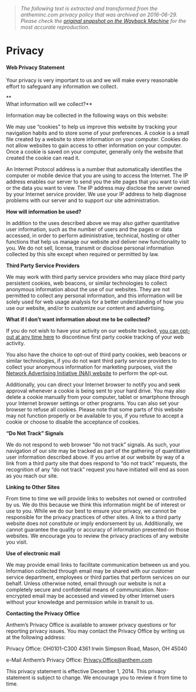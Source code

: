 > *The following text is extracted and transformed from the antheminc.com privacy policy that was archived on 2016-06-29. Please check the [original snapshot on the Wayback Machine](https://web.archive.org/web/20160629105844id_/http%3A//www.antheminc.com/Privacy/index.htm) for the most accurate reproduction.*

# Privacy

#### **Web Privacy Statement**

Your privacy is very important to us and we will make every reasonable effort to safeguard any information we collect.

 **  
What information will we collect?**

Information may be collected in the following ways on this website:

We may use “cookies” to help us improve this website by tracking your navigation habits and to store some of your preferences. A cookie is a small file created by a website to store information on your computer. Cookies do not allow websites to gain access to other information on your computer. Once a cookie is saved on your computer, generally only the website that created the cookie can read it.

An Internet Protocol address is a number that automatically identifies the computer or mobile device that you are using to access the Internet. The IP address enables our server to send you the site pages that you want to visit or the data you want to view. The IP address may disclose the server owned by your Internet service provider. We use your IP address to help diagnose problems with our server and to support our site administration.

 **How will information be used?**

In addition to the uses described above we may also gather quantitative user information, such as the number of users and the pages or data accessed, in order to perform administrative, technical, hosting or other functions that help us manage our website and deliver new functionality to you. We do not sell, license, transmit or disclose personal information collected by this site except when required or permitted by law.

 **Third Party Service Providers**

We may work with third party service providers who may place third party persistent cookies, web beacons, or similar technologies to collect anonymous information about the use of our websites. They are not permitted to collect any personal information, and this information will be solely used for web usage analysis for a better understanding of how you use our website, and/or to customize our content and advertising.

 **What if I don’t want information about me to be collected?**

If you do not wish to have your activity on our website tracked, [you can opt-out at any time here](http://www.112.2o7.net/optout.html?second=1) to discontinue first party cookie tracking of your web activity.

You also have the choice to opt-out of third party cookies, web beacons or similar technologies, if you do not want third party service providers to collect your anonymous information for marketing purposes, visit the [Network Advertising Initiative (NAI) website](http://www.networkadvertising.org/choices/) to perform the opt-out.

Additionally, you can direct your Internet browser to notify you and seek approval whenever a cookie is being sent to your hard drive. You may also delete a cookie manually from your computer, tablet or smartphone through your Internet browser settings or other programs. You can also set your browser to refuse all cookies. Please note that some parts of this website may not function properly or be available to you, if you refuse to accept a cookie or choose to disable the acceptance of cookies.

 **“Do Not Track” Signals**

We do not respond to web browser “do not track” signals. As such, your navigation of our site may be tracked as part of the gathering of quantitative user information described above. If you arrive at our website by way of a link from a third party site that does respond to “do not track” requests, the recognition of any “do not track” request you have initiated will end as soon as you reach our site.

 **Linking to Other Sites**

From time to time we will provide links to websites not owned or controlled by us. We do this because we think this information might be of interest or use to you. While we do our best to ensure your privacy, we cannot be responsible for the privacy practices of other sites. A link to a third party website does not constitute or imply endorsement by us. Additionally, we cannot guarantee the quality or accuracy of information presented on those websites. We encourage you to review the privacy practices of any website you visit.

 **Use of electronic mail**

We may provide email links to facilitate communication between us and you. Information collected through email may be shared with our customer service department, employees or third parties that perform services on our behalf. Unless otherwise noted, email through our website is not a completely secure and confidential means of communication. Non-encrypted email may be accessed and viewed by other Internet users without your knowledge and permission while in transit to us.

 **Contacting the Privacy Office**

Anthem’s Privacy Office is available to answer privacy questions or for reporting privacy issues. You may contact the Privacy Office by writing us at the following address:

Privacy Office: OH0101-C300 4361 Irwin Simpson Road, Mason, OH 45040

e-Mail Anthem’s Privacy Office: Privacy.Office@anthem.com

This privacy statement is effective December 1, 2014. This privacy statement is subject to change. We encourage you to review it from time to time.

  

